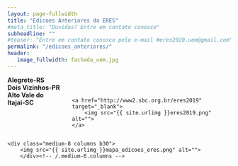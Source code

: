 ```yaml
---
layout: page-fullwidth
title: "Edicoes Anteriores da ERES"
#meta_title: "Duvidas? Entre em contato conosco"
subheadline: ""
#teaser: "Entre em contato conosco pelo e-mail #eres2020.uem@gmail.com"
permalink: "/edicoes_anteriores/"
header:
   image_fullwidth: fachada_uem.jpg
---
```



<div class="row t60">
	<div>
<div class="row">
    <div class="medium-4 columns t30">
	<b>Alegrete-RS</b>
	<a href="https://eventos.unipampa.edu.br/eres" target="_blank">  	
		<img src="{{ site.urlimg }}eres2017.png" alt="">
	</a>
</div><!-- /.medium-8.columns -->


<div class="medium-4 columns t30">
      <b>Dois Vizinhos-PR</b>	
	<a href="https://coens.dv.utfpr.edu.br/eres" target="_blank">
		<img src="{{ site.urlimg }}eres2018.png" alt=""></a> 
</div><!-- /.medium-8.columns -->


<div class="medium-4 columns t30">      
	<b>Alto Vale do Itajai-SC</b>
	
	<a href="http://www2.sbc.org.br/eres2019" target="_blank">
		<img src="{{ site.urlimg }}eres2019.png" alt="">
	</a>
</div><!-- /.medium-8.columns -->
</div>

	<div class="medium-8 columns b30">
        <img src="{{ site.urlimg }}mapa_edicoes_eres.png" alt="">        
    	</div><!-- /.medium-6.columns -->

</div><!-- /.row -->









